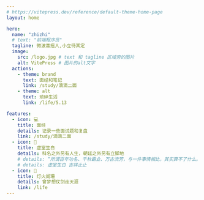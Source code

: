 ```yaml
---
# https://vitepress.dev/reference/default-theme-home-page
layout: home

hero:
  name: "zhizhi"
  # text: "前端程序员"
  tagline: 微波喜摇人,小立待其定
  image:
    src: /logo.jpg # text 和 tagline 区域旁的图片
    alt: VitePress # 图片的alt文字
  actions:
    - theme: brand
      text: 面经和笔记
      link: /study/滴滴二面
    - theme: alt
      text: 琐碎生活
      link: /life/5.13

features:
  - icon: 💻
    title: 面经
    details: 记录一些面试题和复盘
    link: /study/滴滴二面
  - icon: 🏢
    title: 虚室生白
    details: 科名之外另有人生，朝廷之外另有立脚地
    # details: “所谓百年功名、千秋霸业、万古流芳，与一件事情相比，其实算不了什么。这件事情就是——用你喜欢的方式度过一生“
    # details: 虚室生白 吉祥止止
  - icon: 🌙
    title: 灯火阑珊
    details: 曾梦想仗剑走天涯
    link: /life
---
```

